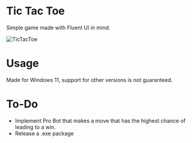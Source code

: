 # Tic Tac Toe
Simple game made with Fluent UI in mind.

![TicTacToe](https://github.com/the753q/TicTacToe-Fluent-UI/assets/50169298/453b7c7e-9b56-4d23-bc3b-5c46cbc905dc)

# Usage
Made for Windows 11, support for other versions is not guaranteed.

# To-Do
- Implement Pro Bot that makes a move that has the highest chance of leading to a win.
- Release a .exe package
